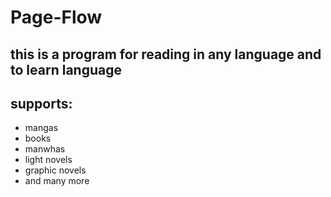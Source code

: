 # Page-Flow

## this is a program for reading in any language and to learn language
## supports:
- mangas
- books
- manwhas
- light novels
- graphic novels
- and many more

